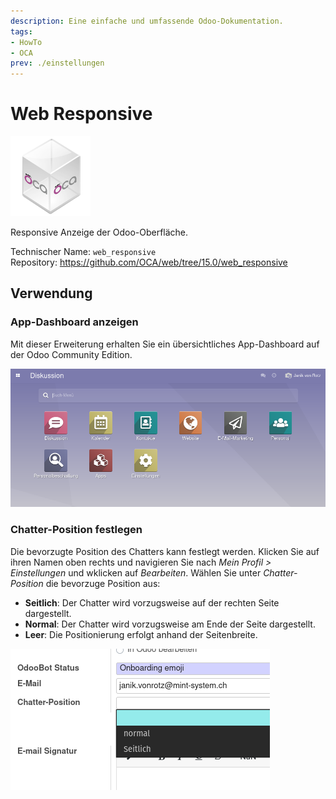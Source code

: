 ```yaml
---
description: Eine einfache und umfassende Odoo-Dokumentation.
tags:
- HowTo
- OCA
prev: ./einstellungen
---
```

# Web Responsive
![icon_oca_app](assets/icon_oca_app.png)

Responsive Anzeige der Odoo-Oberfläche.

Technischer Name: `web_responsive`\
Repository: <https://github.com/OCA/web/tree/15.0/web_responsive>

## Verwendung

### App-Dashboard anzeigen

Mit dieser Erweiterung erhalten Sie ein übersichtliches App-Dashboard auf der Odoo Community Edition.

![](assets/Web%20Responsive.png)

### Chatter-Position festlegen

Die bevorzugte Position des Chatters kann festlegt werden. Klicken Sie auf ihren Namen oben rechts und navigieren Sie nach *Mein Profil > Einstellungen* und wklicken auf *Bearbeiten*. Wählen Sie unter *Chatter-Position* die bevorzuge Position aus:

* **Seitlich**: Der Chatter wird vorzugsweise auf der rechten Seite dargestellt.
* **Normal**: Der Chatter wird vorzugsweise am Ende der Seite dargestellt.
* **Leer**: Die Positionierung erfolgt anhand der Seitenbreite.

![](assets/Web%20Responsive%20Chatter-Position%20Auswahl.png)